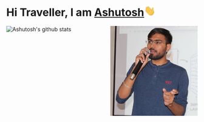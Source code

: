 <h1>Hi Traveller, I am <a href="https://ashutoshhathidara.com/">Ashutosh</a><img src="https://raw.githubusercontent.com/ABSphreak/ABSphreak/master/gifs/Hi.gif" width="30px"></h1>
<img align='right' src="./my_image.jpeg" width="230">

![Ashutosh's github stats](https://github-readme-stats.vercel.app/api?username=ashutosh1919&show_icons=true)
